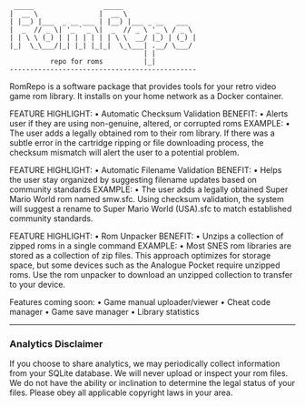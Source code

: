 ```
 _____                 _____                  
|  __ \               |  __ \                 
| |__) |___  _ __ ___ | |__) |___ _ __   ___  
|  _  // _ \| '_ ` _ \|  _  // _ \ '_ \ / _ \ 
| | \ \ (_) | | | | | | | \ \  __/ |_) | (_) |
|_|  \_\___/|_| |_| |_|_|  \_\___| .__/ \___/ 
                                 | |          
          repo for roms          |_|          
----------------------------------------------
```

RomRepo is a software package that provides tools for your retro video game rom library. It installs on your home network as a Docker container. 

FEATURE HIGHLIGHT:
• Automatic Checksum Validation
BENEFIT:
• Alerts user if they are using non-genuine, altered, or corrupted roms
EXAMPLE:
• The user adds a legally obtained rom to their rom library. If there was a subtle error in the cartridge ripping or file downloading process, the checksum mismatch will alert the user to a potential problem.

FEATURE HIGHLIGHT:
• Automatic Filename Validation
BENEFIT:
• Helps the user stay organized by suggesting filename updates based on community standards
EXAMPLE:
• The user adds a legally obtained Super Mario World rom named smw.sfc. Using checksum validation, the system will suggest a rename to Super Mario World (USA).sfc to match established community standards.

FEATURE HIGHLIGHT:
• Rom Unpacker
BENEFIT:
• Unzips a collection of zipped roms in a single command
EXAMPLE:
• Most SNES rom libraries are stored as a collection of zip files. This approach optimizes for storage space, but some devices such as the Analogue Pocket require unzipped roms. Use the rom unpacker to download an unzipped collection to transfer to your device.

Features coming soon:
• Game manual uploader/viewer
• Cheat code manager
• Game save manager
• Library statistics

---
### Analytics Disclaimer
If you choose to share analytics, we may periodically collect information from your SQLite database. We will never upload or inspect your rom files. We do not have the ability or inclination to determine the legal status of your files. Please obey all applicable copyright laws in your area.
